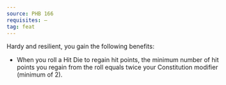 ```yaml
---
source: PHB 166
requisites: —
tag: feat
---
```


Hardy and resilient, you gain the following benefits:

- When you roll a Hit Die to regain hit points, the minimum number of hit points you regain from the roll equals twice your Constitution modifier (minimum of 2).

